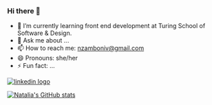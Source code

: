 ### Hi there 👋

- 🌱 I’m currently learning front end development at Turing School of Software & Design.
- 💬 Ask me about ...
- 📫 How to reach me: nzamboniv@gmail.com 
- 😄 Pronouns: she/her
- ⚡ Fun fact: ...

[![linkedin logo
](https://raw.githubusercontent.com/MartinHeinz/MartinHeinz/master/linkedin-3-16.png)](www.linkedin.com/in/natalia-zamboni-vergara
) 


[![Natalia's GitHub stats](https://github-readme-stats.vercel.app/api?username=nzambonivergara)](https://github.com/nzambonivergara/github-readme-stats)

<!--
**nzambonivergara/nzambonivergara** is a ✨ _special_ ✨ repository because its `README.md` (this file) appears on your GitHub profile.

Here are some ideas to get you started:


- 👯 I’m looking to collaborate on ...
- 🤔 I’m looking for help with ...
- 💬 Ask me about ...
- 📫 How to reach me: ...
- 😄 Pronouns: ...
- ⚡ Fun fact: ...
-->
